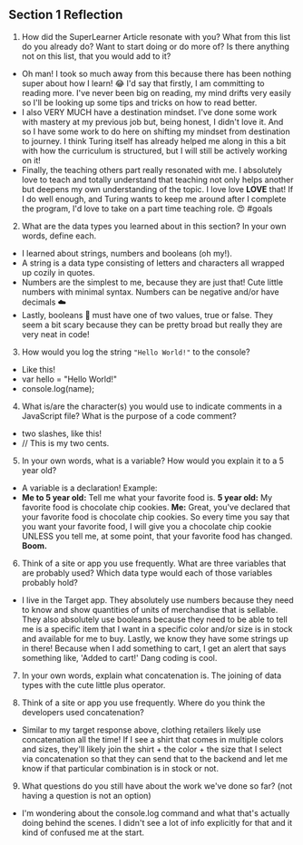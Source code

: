 ## Section 1 Reflection

1. How did the SuperLearner Article resonate with you? What from this list do you already do? Want to start doing or do more of? Is there anything not on this list, that you would add to it?
* Oh man! I took so much away from this because there has been nothing super about how I learn! 😂 I'd say that firstly, I am committing to reading more. I've never been big on reading, my mind drifts very easily so I'll be looking up some tips and tricks on how to read better.
* I also VERY MUCH have a destination mindset. I've done some work with mastery at my previous job but, being honest, I didn't love it. And so I have some work to do here on shifting my mindset from destination to journey. I think Turing itself has already helped me along in this a bit with how the curriculum is structured, but I will still be actively working on it!
* Finally, the teaching others part really resonated with me. I absolutely love to teach and totally understand that teaching not only helps another but deepens my own understanding of the topic. I love love **LOVE** that! If I do well enough, and Turing wants to keep me around after I complete the program, I'd love to take on a part time teaching role. 😍 #goals

2. What are the data types you learned about in this section? In your own words, define each.
* I learned about strings, numbers and booleans (oh my!).
* A string is a data type consisting of letters and characters all wrapped up cozily in quotes.
* Numbers are the simplest to me, because they are just that! Cute little numbers with minimal syntax. Numbers can be negative and/or have decimals ☁️
* Lastly, booleans 👻 must have one of two values, true or false. They seem a bit scary because they can be pretty broad but really they are very neat in code!

3. How would you log the string `"Hello World!"` to the console?
* Like this!
* var hello = "Hello World!"
* console.log(name);

4. What is/are the character(s) you would use to indicate comments in a JavaScript file? What is the purpose of a code comment?
* two slashes, like this!
* // This is my two cents.

5. In your own words, what is a variable? How would you explain it to a 5 year old?
* A variable is a declaration! Example:
* **Me to 5 year old:** Tell me what your favorite food is. **5 year old:** My favorite food is chocolate chip cookies. **Me:** Great, you've declared that your favorite food is chocolate chip cookies. So every time you say that you want your favorite food, I will give you a chocolate chip cookie UNLESS you tell me, at some point, that your favorite food has changed. **Boom.**

6. Think of a site or app you use frequently. What are three variables that are probably used? Which data type would each of those variables probably hold?
* I live in the Target app. They absolutely use numbers because they need to know and show quantities of units of merchandise that is sellable. They also absolutely use booleans because they need to be able to tell me is a specific item that I want in a specific color and/or size is in stock and available for me to buy. Lastly, we know they have some strings up in there! Because when I add something to cart, I get an alert that says something like, 'Added to cart!'
Dang coding is cool.

7. In your own words, explain what concatenation is.
The joining of data types with the cute little plus operator.

8. Think of a site or app you use frequently. Where do you think the developers used concatenation?
* Similar to my target response above, clothing retailers likely use concatenation all the time! If I see a shirt that comes in multiple colors and sizes, they'll likely join the shirt + the color + the size that I select via concatenation so that they can send that to the backend and let me know if that particular combination is in stock or not.

9. What questions do you still have about the work we've done so far? (not having a question is not an option)
* I'm wondering about the console.log command and what that's actually doing behind the scenes. I didn't see a lot of info explicitly for that and it kind of confused me at the start. 
